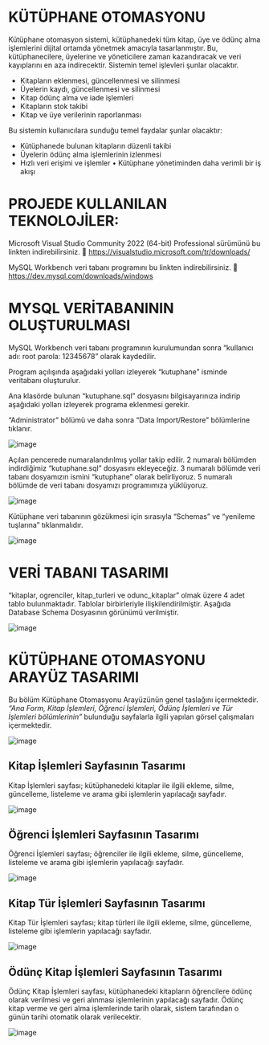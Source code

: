 # KÜTÜPHANE OTOMASYONU

Kütüphane otomasyon sistemi, kütüphanedeki tüm kitap, üye ve ödünç alma işlemlerini dijital ortamda yönetmek amacıyla tasarlanmıştır. Bu, kütüphanecilere, üyelerine ve yöneticilere zaman kazandıracak ve veri kayıplarını en aza indirecektir. Sistemin temel işlevleri şunlar olacaktır.

*	Kitapların eklenmesi, güncellenmesi ve silinmesi
*	Üyelerin kaydı, güncellenmesi ve silinmesi
*	Kitap ödünç alma ve iade işlemleri
*	Kitapların stok takibi
*	Kitap ve üye verilerinin raporlanması

Bu sistemin kullanıcılara sunduğu temel faydalar şunlar olacaktır:
*	Kütüphanede bulunan kitapların düzenli takibi
*	Üyelerin ödünç alma işlemlerinin izlenmesi
*	Hızlı veri erişimi ve işlemler
•	Kütüphane yönetiminden daha verimli bir iş akışı

# PROJEDE KULLANILAN TEKNOLOJİLER: 

Microsoft Visual Studio Community 2022 (64-bit) Professional sürümünü bu linkten indirebilirsiniz.  https://visualstudio.microsoft.com/tr/downloads/

MySQL Workbench veri tabanı programını bu linkten indirebilirsiniz.
 https://dev.mysql.com/downloads/windows    


# MYSQL VERİTABANININ OLUŞTURULMASI

MySQL Workbench veri tabanı programının kurulumundan sonra “kullanıcı adı: root parola: 12345678” olarak kaydedilir. 

Program açılışında aşağıdaki yolları izleyerek “kutuphane” isminde veritabanı oluşturulur.

Ana klasörde bulunan “kutuphane.sql” dosyasını bilgisayarınıza indirip aşağıdaki yolları izleyerek programa eklenmesi gerekir.

“Administrator” bölümü ve daha sonra “Data Import/Restore” bölümlerine tıklanır.

![image](https://github.com/user-attachments/assets/b82e460d-79b3-4397-a401-9237cdb1cbdf)

Açılan pencerede numaralandırılmış yollar takip edilir. 2 numaralı bölümden indirdiğimiz “kutuphane.sql” dosyasını ekleyeceğiz. 3 numaralı bölümde veri tabanı dosyamızın ismini “kutuphane” olarak belirliyoruz. 5 numaralı bölümde de veri tabanı dosyamızı programımıza yüklüyoruz.

![image](https://github.com/user-attachments/assets/9e187ef0-8ee9-4515-aabc-5073f13ef409)

Kütüphane veri tabanının gözükmesi için sırasıyla “Schemas” ve “yenileme tuşlarına” tıklanmalıdır. 

![image](https://github.com/user-attachments/assets/59b6407e-c868-4b64-a7a2-946dddee3b98)


# VERİ TABANI TASARIMI

“kitaplar, ogrenciler, kitap_turleri ve odunc_kitaplar” olmak üzere 4 adet tablo bulunmaktadır. Tablolar birbirleriyle ilişkilendirilmiştir. Aşağıda Database Schema Dosyasının görünümü verilmiştir.

![image](https://github.com/user-attachments/assets/5461486c-62e2-4309-a97a-be14750d4e30)


# KÜTÜPHANE OTOMASYONU ARAYÜZ TASARIMI 

Bu bölüm Kütüphane Otomasyonu Arayüzünün genel taslağını içermektedir. _“Ana Form, Kitap İşlemleri, Öğrenci İşlemleri, Ödünç İşlemleri ve Tür İşlemleri bölümlerinin”_ bulunduğu sayfalarla ilgili yapılan görsel çalışmaları içermektedir.

![image](https://github.com/user-attachments/assets/7afe22a7-0ca5-47c7-b838-745bce9d9c14)


## Kitap İşlemleri Sayfasının Tasarımı

Kitap İşlemleri sayfası; kütüphanedeki kitaplar ile ilgili ekleme, silme, güncelleme, listeleme ve arama gibi işlemlerin yapılacağı sayfadır.

![image](https://github.com/user-attachments/assets/6c5ce610-ba06-4b30-bcd4-848f8e9cf24c)


## Öğrenci İşlemleri Sayfasının Tasarımı

Öğrenci İşlemleri sayfası; öğrenciler ile ilgili ekleme, silme, güncelleme, listeleme ve arama gibi işlemlerin yapılacağı sayfadır. 

![image](https://github.com/user-attachments/assets/29b1b3f3-37b5-465e-a29f-437590e0cf03)


## Kitap Tür İşlemleri Sayfasının Tasarımı

Kitap Tür İşlemleri sayfası; kitap türleri ile ilgili ekleme, silme, güncelleme, listeleme gibi işlemlerin yapılacağı sayfadır. 

![image](https://github.com/user-attachments/assets/5188d3f5-327d-4d28-94fa-d2cad81621a8)


## Ödünç Kitap İşlemleri Sayfasının Tasarımı

Ödünç Kitap İşlemleri sayfası, kütüphanedeki kitapların öğrencilere ödünç olarak verilmesi ve geri alınması işlemlerinin yapılacağı sayfadır. Ödünç kitap verme ve geri alma işlemlerinde tarih olarak, sistem tarafından o günün tarihi otomatik olarak verilecektir.

![image](https://github.com/user-attachments/assets/a0de4aac-1ec5-4527-9e27-3f83ab00a5e8)
























